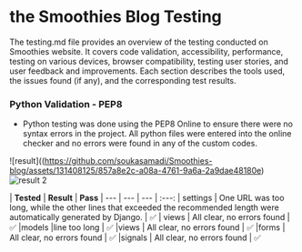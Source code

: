 # the Smoothies Blog Testing
The testing.md file provides an overview of the testing conducted on Smoothies website. It covers code validation, accessibility, performance, testing on various devices, browser compatibility, testing user stories, and user feedback and improvements. Each section describes the tools used, the issues found (if any), and the corresponding test results.
 

### Python Validation - PEP8

* Python testing was done using the PEP8 Online to ensure there were no syntax errors in the project. All python files
were entered into the online checker and no errors were found in any of the custom codes.

![result]((https://github.com/soukasamadi/Smoothies-blog/assets/131408125/857a8e2c-a08a-4761-9a6a-2a9dae48180e)
![result 2](https://github.com/soukasamadi/Smoothies-blog/assets/131408125/7cb7fe93-5e27-4323-b96a-310ac9579ef8)


| **Tested** | **Result** | **Pass** |
--- | --- | --- | :---:
| settings | One URL was too long, while the other lines that exceeded the recommended length were automatically generated by Django. | :white_check_mark:
| views | All clear, no errors found | :white_check_mark:
|models |line too long  | :white_check_mark:
|views | All clear, no errors found | :white_check_mark:
|forms | All clear, no errors found | :white_check_mark:
|signals | All clear, no errors found | :white_check_mark:
